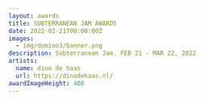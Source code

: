 ```yaml
---
layout: awards
title: SUBTERRANEAN JAM AWARDS
date: 2022-02-21T00:00:00Z
images:
  - img/domino3/banner.png
description: Subterranean Jam. FEB 21 - MAR 22, 2022
artists:
  name: dino de haas
  url: https://dinodehaas.nl/
awardImageHeight: 400
---
```

